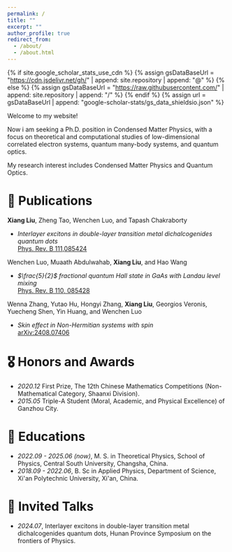 ```yaml
---
permalink: /
title: ""
excerpt: ""
author_profile: true
redirect_from: 
  - /about/
  - /about.html
---
```


{% if site.google_scholar_stats_use_cdn %}
{% assign gsDataBaseUrl = "https://cdn.jsdelivr.net/gh/" | append: site.repository | append: "@" %}
{% else %}
{% assign gsDataBaseUrl = "https://raw.githubusercontent.com/" | append: site.repository | append: "/" %}
{% endif %}
{% assign url = gsDataBaseUrl | append: "google-scholar-stats/gs_data_shieldsio.json" %}

<span class='anchor' id='about-me'></span>

Welcome to my website!

Now i am seeking a Ph.D. position in Condensed Matter Physics, with a focus on theoretical and computational studies of low-dimensional correlated electron systems, quantum many-body systems, and quantum optics.

My research interest includes Condensed Matter Physics and Quantum Optics. <!-- My Google Scholar homepage <a href='https://scholar.google.com/citations?user=DhtAFkwAAAAJ'>google scholar citations <strong><span id='total_cit'> </span></strong></a> (google scholar badge <a href='https://scholar.google.com/citations?user=DhtAFkwAAAAJ'><img src="https://img.shields.io/endpoint?url={{ url | url_encode }}&logo=Google%20Scholar&labelColor=f6f6f6&color=9cf&style=flat&label=citations"></a>). -->

# 📝 Publications 

**Xiang Liu**, Zheng Tao, Wenchen Luo, and Tapash Chakraborty  
- *Interlayer excitons in double-layer transition metal dichalcogenides quantum dots*  
[Phys. Rev. B 111,085424](https://doi.org/10.1103/PhysRevB.111.085424)

Wenchen Luo, Muaath Abdulwahab, **Xiang Liu**, and Hao Wang  
- *$\frac{5}{2}$ fractional quantum Hall state in GaAs with Landau level mixing*  
[Phys. Rev. B 110, 085428](https://journals.aps.org/prb/abstract/10.1103/PhysRevB.110.085428)

Wenna Zhang, Yutao Hu, Hongyi Zhang, **Xiang Liu**, Georgios Veronis, Yuecheng Shen, Yin Huang, and Wenchen Luo  
- *Skin effect in Non-Hermitian systems with spin*  
[arXiv:2408.07406](https://doi.org/10.48550/arXiv.2408.07406)  

# 🎖 Honors and Awards
- *2020.12* First Prize, The 12th Chinese Mathematics Competitions (Non-Mathematical Category, Shaanxi Division). 
- *2015.05* Triple-A Student (Moral, Academic, and Physical Excellence) of Ganzhou City.

# 🏫 Educations
- *2022.09 - 2025.06 (now)*, M. S. in Theoretical Physics, School of Physics, Central South University, Changsha, China. 
- *2018.09 - 2022.06*, B. Sc in Applied Physics, Department of Science, Xi'an Polytechnic University, Xi'an, China.

# 💬 Invited Talks
- *2024.07*, Interlayer excitons in double-layer transition metal dichalcogenides quantum dots, Hunan Province Symposium on the frontiers of Physics. 

